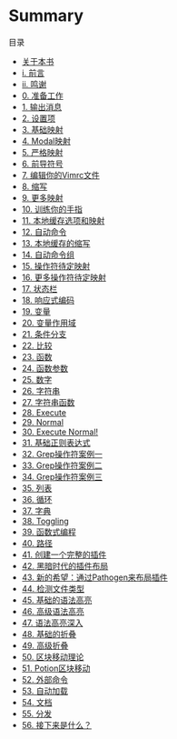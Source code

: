 # Summary
目录
* [    关于本书](about.md)
* [ i. 前言](preface.md)
* [ii. 鸣谢](acknowledgements.md)
* [ 0. 准备工作](00.md)
* [ 1. 输出消息](01.md)
* [ 2. 设置项](02.md)
* [ 3. 基础映射](03.md)
* [ 4. Modal映射](04.md)
* [ 5. 严格映射](05.md)
* [ 6. 前导符号](06.md)
* [ 7. 编辑你的Vimrc文件](07.md)
* [ 8. 缩写](08.md)
* [ 9. 更多映射](09.md)
* [10. 训练你的手指](10.md)
* [11. 本地缓存选项和映射](11.md)
* [12. 自动命令](12.md)
* [13. 本地缓存的缩写](13.md)
* [14. 自动命令组](14.md)
* [15. 操作符待定映射](15.md)
* [16. 更多操作符待定映射](16.md)
* [17. 状态栏](17.md)
* [18. 响应式编码](18.md)
* [19. 变量](19.md)
* [20. 变量作用域](20.md)
* [21. 条件分支](21.md)
* [22. 比较](22.md)
* [23. 函数](23.md)
* [24. 函数参数](24.md)
* [25. 数字](25.md)
* [26. 字符串](26.md)
* [27. 字符串函数](27.md)
* [28. Execute](28.md)
* [29. Normal](29.md)
* [30. Execute Normal!](30.md)
* [31. 基础正则表达式](31.md)
* [32. Grep操作符案例一](32.md)
* [33. Grep操作符案例二](33.md)
* [34. Grep操作符案例三](34.md)
* [35. 列表](35.md)
* [36. 循环](36.md)
* [37. 字典](37.md)
* [38. Toggling](38.md)
* [39. 函数式编程](39.md)
* [40. 路径](40.md)
* [41. 创建一个完整的插件](41.md)
* [42. 黑暗时代的插件布局](42.md)
* [43. 新的希望：通过Pathogen来布局插件](43.md)
* [44. 检测文件类型](44.md)
* [45. 基础的语法高亮](45.md)
* [46. 高级语法高亮](46.md)
* [47. 语法高亮深入](47.md)
* [48. 基础的折叠](48.md)
* [49. 高级折叠](49.md)
* [50. 区块移动理论]()
* [51. Potion区块移动]()
* [52. 外部命令]()
* [53. 自动加载]()
* [54. 文档]()
* [55. 分发]()
* [56. 接下来是什么？]()


